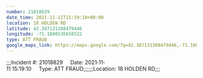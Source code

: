 ```yaml
---
number: 21018829
date_time: 2021-11-11T15:19:10+00:00
location: 18 HOLDEN RD
latitude: 42.387131388479446
longitude: -71.1800536658522
type: ATT FRAUD
google_maps_link: https://maps.google.com/?q=42.387131388479446,-71.1800536658522
---
```


;;;Incident #: 21018829     Date: 2021‐11‐11 15:19:10     Type: ATT FRAUD;;;;;;Location: 18 HOLDEN RD;;;
